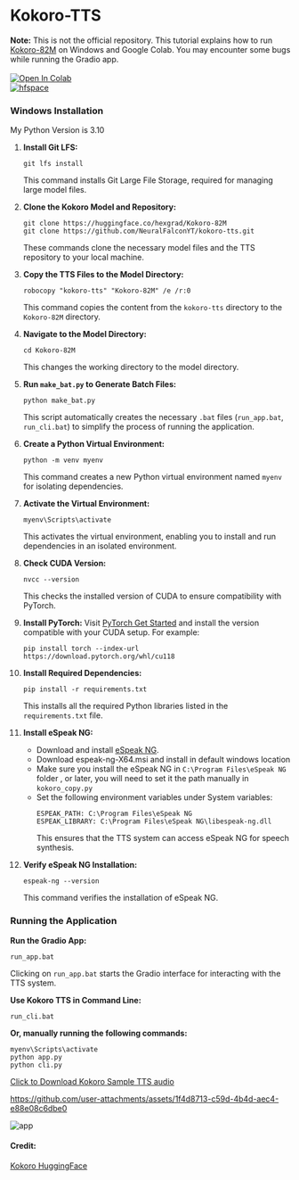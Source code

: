 # Kokoro-TTS 
**Note:** This is not the official repository. This tutorial explains how to run [Kokoro-82M](https://huggingface.co/hexgrad/Kokoro-82M) on Windows and Google Colab. You may encounter some bugs while running the Gradio app.<br><br>
[![Open In Colab](https://colab.research.google.com/assets/colab-badge.svg)](https://colab.research.google.com/github/NeuralFalconYT/kokoro-tts/blob/main/kokoro_TTS.ipynb) <br>
[![hfspace](https://img.shields.io/badge/🤗-Space%20demo-yellow)](https://huggingface.co/spaces/hexgrad/Kokoro-TTS) <br>
### Windows Installation
My Python Version is 3.10
1. **Install Git LFS:**
   ```
   git lfs install
   ```
   This command installs Git Large File Storage, required for managing large model files.

2. **Clone the Kokoro Model and Repository:**
   ```
   git clone https://huggingface.co/hexgrad/Kokoro-82M
   git clone https://github.com/NeuralFalconYT/kokoro-tts.git
   ```
   These commands clone the necessary model files and the TTS repository to your local machine.

3. **Copy the TTS Files to the Model Directory:**
   ```
   robocopy "kokoro-tts" "Kokoro-82M" /e /r:0
   ```
   This command copies the content from the `kokoro-tts` directory to the `Kokoro-82M` directory.

4. **Navigate to the Model Directory:**
   ```
   cd Kokoro-82M
   ```
   This changes the working directory to the model directory.

5. **Run `make_bat.py` to Generate Batch Files:**
   ```
   python make_bat.py
   ```
   This script automatically creates the necessary `.bat` files (`run_app.bat`, `run_cli.bat`) to simplify the process of running the application.

6. **Create a Python Virtual Environment:**
   ```
   python -m venv myenv
   ```
   This command creates a new Python virtual environment named `myenv` for isolating dependencies.

7. **Activate the Virtual Environment:**
   ```
   myenv\Scripts\activate
   ```
   This activates the virtual environment, enabling you to install and run dependencies in an isolated environment.

8. **Check CUDA Version:**
   ```
   nvcc --version
   ```
   This checks the installed version of CUDA to ensure compatibility with PyTorch.

9. **Install PyTorch:**
   Visit [PyTorch Get Started](https://pytorch.org/get-started/locally/) and install the version compatible with your CUDA setup. For example:
   ```
   pip install torch --index-url https://download.pytorch.org/whl/cu118
   ```

10. **Install Required Dependencies:**
    ```
    pip install -r requirements.txt
    ```
    This installs all the required Python libraries listed in the `requirements.txt` file.

11. **Install eSpeak NG:**
    - Download and install [eSpeak NG](https://github.com/espeak-ng/espeak-ng/releases/tag/1.51).
    - Download espeak-ng-X64.msi and install in default windows location
    - Make sure you install the eSpeak NG in ```C:\Program Files\eSpeak NG``` folder , or later, you will need to set it the path manually in ```kokoro_copy.py```
    - Set the following environment variables under System variables:
      ```
      ESPEAK_PATH: C:\Program Files\eSpeak NG
      ESPEAK_LIBRARY: C:\Program Files\eSpeak NG\libespeak-ng.dll
      ```
      This ensures that the TTS system can access eSpeak NG for speech synthesis.

12. **Verify eSpeak NG Installation:**
    ```
    espeak-ng --version
    ```
    This command verifies the installation of eSpeak NG.

### Running the Application

 **Run the Gradio App:**
   ```
   run_app.bat
   ```
   Clicking on `run_app.bat` starts the Gradio interface for interacting with the TTS system.

 **Use Kokoro TTS in Command Line:**
   ```
   run_cli.bat
   ```
**Or, manually running the following commands:**
 ```
 myenv\Scripts\activate
 python app.py
 python cli.py
 ```

[Click to Download Kokoro Sample TTS audio](https://huggingface.co/hexgrad/Kokoro-82M/resolve/main/demo/HEARME.wav) <br>


https://github.com/user-attachments/assets/1f4d8713-c59d-4b4d-aec4-e88e08c6dbe0

![app](https://github.com/user-attachments/assets/d98a4d72-00a6-43ff-94bf-977a7766c6d1)

#### Credit:  
[Kokoro HuggingFace](https://huggingface.co/hexgrad/Kokoro-82M)

